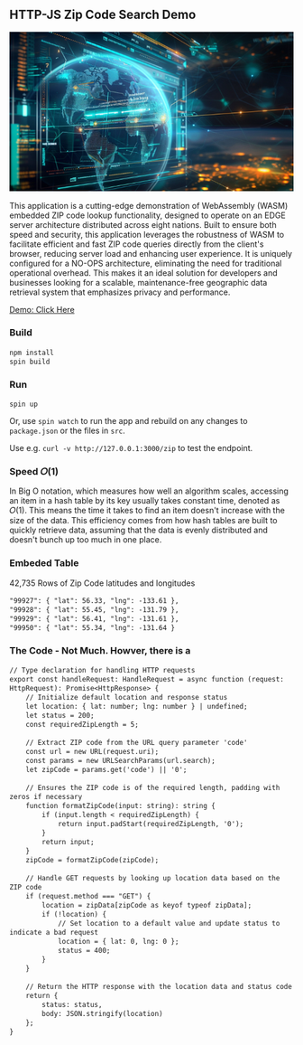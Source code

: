 ## HTTP-JS Zip Code Search Demo

![alt text](image.png) 

This application is a cutting-edge demonstration of WebAssembly (WASM) embedded ZIP code lookup functionality, designed to operate on an EDGE server architecture distributed across eight nations. Built to ensure both speed and security, this application leverages the robustness of WASM to facilitate efficient and fast ZIP code queries directly from the client's browser, reducing server load and enhancing user experience. It is uniquely configured for a NO-OPS architecture, eliminating the need for traditional operational overhead. This makes it an ideal solution for developers and businesses looking for a scalable, maintenance-free geographic data retrieval system that emphasizes privacy and performance.


[Demo: Click Here](https://zip-code-embedded-rlrioea8.fermyon.app/zip?code=89144)


### Build

```console
npm install
spin build
```

### Run

```console
spin up
```

Or, use `spin watch` to run the app and rebuild on any changes to `package.json` or the files in `src`.

Use e.g. `curl -v http://127.0.0.1:3000/zip` to test the endpoint.

### Speed 𝑂(1)

In Big O notation, which measures how well an algorithm scales, accessing an item in a hash table by its key usually takes constant time, denoted as 𝑂(1). This means the time it takes to find an item doesn't increase with the size of the data. This efficiency comes from how hash tables are built to quickly retrieve data, assuming that the data is evenly distributed and doesn't bunch up too much in one place.

### Embeded Table

42,735 Rows of Zip Code latitudes and longitudes 

```
"99927": { "lat": 56.33, "lng": -133.61 },
"99928": { "lat": 55.45, "lng": -131.79 },
"99929": { "lat": 56.41, "lng": -131.61 },
"99950": { "lat": 55.34, "lng": -131.64 }
```

### The Code - Not Much. Howver, there is a 
```
// Type declaration for handling HTTP requests
export const handleRequest: HandleRequest = async function (request: HttpRequest): Promise<HttpResponse> {
    // Initialize default location and response status
    let location: { lat: number; lng: number } | undefined;
    let status = 200;
    const requiredZipLength = 5;

    // Extract ZIP code from the URL query parameter 'code'
    const url = new URL(request.uri);
    const params = new URLSearchParams(url.search);
    let zipCode = params.get('code') || '0';

    // Ensures the ZIP code is of the required length, padding with zeros if necessary
    function formatZipCode(input: string): string {
        if (input.length < requiredZipLength) {
            return input.padStart(requiredZipLength, '0');
        }
        return input;
    }
    zipCode = formatZipCode(zipCode);

    // Handle GET requests by looking up location data based on the ZIP code
    if (request.method === "GET") {
        location = zipData[zipCode as keyof typeof zipData];
        if (!location) {
            // Set location to a default value and update status to indicate a bad request
            location = { lat: 0, lng: 0 };
            status = 400;
        }
    }
    
    // Return the HTTP response with the location data and status code
    return {
        status: status,
        body: JSON.stringify(location)
    };
}

```
